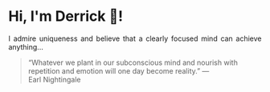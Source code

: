 # Hi, I'm Derrick 👋!
<p align="justify">I admire uniqueness and believe that a clearly focused mind can achieve anything...</p> 
<!-- #quote-start -->
<blockquote>&ldquo;Whatever we plant in our subconscious mind and nourish with repetition and emotion will one day become reality.&rdquo; &mdash; <footer>Earl Nightingale</footer></blockquote>
<!-- #quote-end -->
